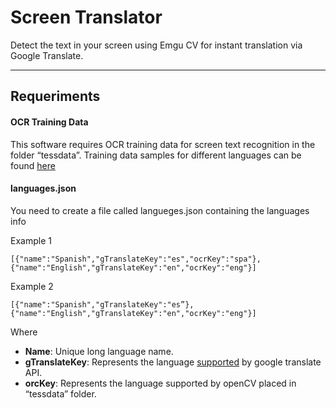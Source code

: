 Screen Translator
===================

Detect the text in your screen using Emgu CV for instant translation via Google Translate.

----------

Requeriments
-------------

#### <i class="icon-file"></i> OCR Training Data
This software requires OCR training data for screen text recognition in the folder “tessdata”.
Training data samples for different languages can be found [here](https://github.com/tesseract-ocr/tessdata)




#### <i class="icon-file"></i> languages.json 

You need to create a file called langueges.json containing the languages info

Example 1

    [{"name":"Spanish","gTranslateKey":"es","ocrKey":"spa"},{"name":"English","gTranslateKey":"en","ocrKey":"eng"}]
Example 2

    [{"name":"Spanish","gTranslateKey":"es”},{"name":"English","gTranslateKey":"en","ocrKey":"eng"}]
Where

 - **Name**: Unique long language name.
 - **gTranslateKey**: Represents the language [supported](https://cloud.google.com/translate/v2/translate-reference#supported_languages) by google translate API.
 - **orcKey**: Represents the language supported by openCV placed in “tessdata” folder.
